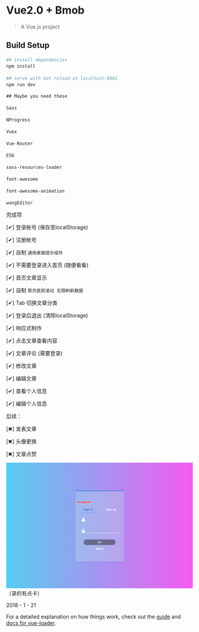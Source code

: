 # Vue2.0 + Bmob

> A Vue.js project

## Build Setup

``` bash
## install dependencies
npm install

## serve with hot reload at localhost:8081
npm run dev
```


```
## Maybe you need these

Sass

NProgress

Vuex

Vue-Router

ES6

sass-resources-loader

font-awesome

font-awesome-animation

wangEditor

```

完成项

[✔] 登录帐号 (保存至localStorage)

[✔] 注册帐号

[✔] 自制 `通用桌面提示组件`

[✔] 不需要登录进入首页 (随便看看)

[✔] 首页文章显示

[✔] 自制 `首页底部滚动 无限刷新数据`

[✔] Tab 切换文章分类

[✔] 登录后退出 (清除localStorage)

[✔] 响应式制作

[✔] 点击文章查看内容

[✔] 文章评论 (需要登录)

[✔] 修改文章

[✔] 编辑文章

[✔] 查看个人信息

[✔] 编辑个人信息

后续：

[✖] 发表文章

[✖] 头像更换

[✖] 文章点赞

![首页访问登录](static//bmob-1.gif)
（录的有点卡）

2018 - 1 - 21


For a detailed explanation on how things work, check out the [guide](http://vuejs-templates.github.io/webpack/) and [docs for vue-loader](http://vuejs.github.io/vue-loader).
